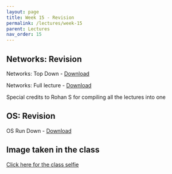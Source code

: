 ```yaml
---
layout: page
title: Week 15 - Revision
permalink: /lectures/week-15
parent: Lectures
nav_order: 15
---
```


## Networks: Revision
Networks: Top Down - [Download](https://karthikv1392.github.io/cs3301_osn/slides/OSN_L25_Networks_full.pdf)

Networks: Full lecture - [Download](https://karthikv1392.github.io/cs3301_osn/slides/OSN_Lfull_Network_full.pdf)

Special credits to Rohan S for compiling all the lectures into one

## OS: Revision
OS Run Down - [Download](https://karthikv1392.github.io/cs3301_osn/slides/OSN_L26_OS_full.pdf)

## Image taken in the class

[Click here for the class selfie](https://karthikv1392.github.io/cs3301_osn/assets/images/class_selfie.jpg)